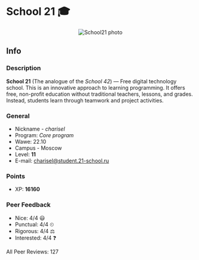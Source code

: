 # School 21 🎓

<!-- Logo -->
<p align="center">
    <img src="https://sun9-38.userapi.com/impg/KJR2NK87iyCNo7L8oZ9379FOTBF2nQJJ3mWvZw/mFRmaBUOkuk.jpg?size=480x360&quality=96&sign=8ffee636080944c3067db7ad320c8400&type=album" alt="School21 photo" />
</p>

## Info

### Description

**School 21** (The analogue of the *School 42*) — Free digital technology school. This is an innovative approach to learning programming. It offers free, non-profit education without traditional teachers, lessons, and grades. Instead, students learn through teamwork and project activities.

### General

- Nickname - *charisel*
- Program: *Core program*
- Wawe: 22.10
- Campus - Moscow
- Level: **11**
- E-mail: <charisel@student.21-school.ru>

### Points

- XP: **16160**

### Peer Feedback

- Nice: 4/4 😃
- Punctual: 4/4 ⏲
- Rigorous: 4/4 ⚖️
- Interested: 4/4 ❓

All Peer Reviews: 127

